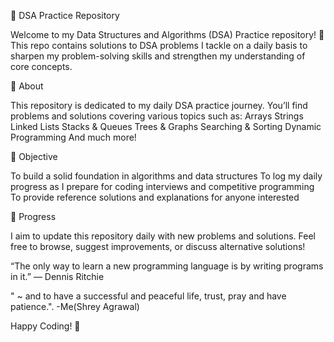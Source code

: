 📝 DSA Practice Repository

Welcome to my Data Structures and Algorithms (DSA) Practice repository! 🚀 This repo contains solutions to DSA problems I tackle on a daily basis to sharpen my problem-solving skills and strengthen my understanding of core concepts.

📌 About

This repository is dedicated to my daily DSA practice journey. You’ll find problems and solutions covering various topics such as: Arrays Strings Linked Lists Stacks & Queues Trees & Graphs Searching & Sorting Dynamic Programming And much more!

🎯 Objective

To build a solid foundation in algorithms and data structures To log my daily progress as I prepare for coding interviews and competitive programming To provide reference solutions and explanations for anyone interested

🚧 Progress

I aim to update this repository daily with new problems and solutions. Feel free to browse, suggest improvements, or discuss alternative solutions!

“The only way to learn a new programming language is by writing programs in it.” — Dennis Ritchie

" ~ and to have a successful and peaceful life, trust, pray and have patience.". -Me(Shrey Agrawal)

Happy Coding! 🎉
